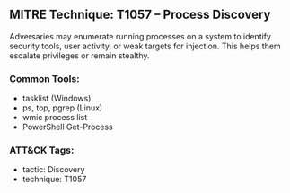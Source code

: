 ## MITRE Technique: T1057 – Process Discovery

Adversaries may enumerate running processes on a system to identify security tools, user activity, or weak targets for injection. This helps them escalate privileges or remain stealthy.

### Common Tools:
- tasklist (Windows)
- ps, top, pgrep (Linux)
- wmic process list
- PowerShell Get-Process

### ATT&CK Tags:
- tactic: Discovery
- technique: T1057
